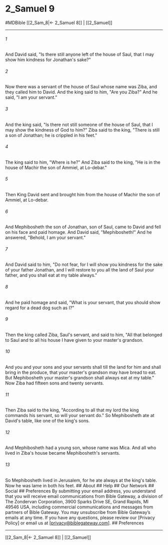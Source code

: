 # 2_Samuel 9
#MDBible
[[2_Sam_8|← 2_Samuel 8]] | [[2_Samuel]]

***


###### 1 
And David said, "Is there still anyone left of the house of Saul, that I may show him kindness for Jonathan's sake?" 

###### 2 
Now there was a servant of the house of Saul whose name was Ziba, and they called him to David. And the king said to him, "Are you Ziba?" And he said, "I am your servant." 

###### 3 
And the king said, "Is there not still someone of the house of Saul, that I may show the kindness of God to him?" Ziba said to the king, "There is still a son of Jonathan; he is crippled in his feet." 

###### 4 
The king said to him, "Where is he?" And Ziba said to the king, "He is in the house of Machir the son of Ammiel, at Lo-debar." 

###### 5 
Then King David sent and brought him from the house of Machir the son of Ammiel, at Lo-debar. 

###### 6 
And Mephibosheth the son of Jonathan, son of Saul, came to David and fell on his face and paid homage. And David said, "Mephibosheth!" And he answered, "Behold, I am your servant." 

###### 7 
And David said to him, "Do not fear, for I will show you kindness for the sake of your father Jonathan, and I will restore to you all the land of Saul your father, and you shall eat at my table always." 

###### 8 
And he paid homage and said, "What is your servant, that you should show regard for a dead dog such as I?" 

###### 9 
Then the king called Ziba, Saul's servant, and said to him, "All that belonged to Saul and to all his house I have given to your master's grandson. 

###### 10 
And you and your sons and your servants shall till the land for him and shall bring in the produce, that your master's grandson may have bread to eat. But Mephibosheth your master's grandson shall always eat at my table." Now Ziba had fifteen sons and twenty servants. 

###### 11 
Then Ziba said to the king, "According to all that my lord the king commands his servant, so will your servant do." So Mephibosheth ate at David's table, like one of the king's sons. 

###### 12 
And Mephibosheth had a young son, whose name was Mica. And all who lived in Ziba's house became Mephibosheth's servants. 

###### 13 
So Mephibosheth lived in Jerusalem, for he ate always at the king's table. Now he was lame in both his feet. ## About ## Help ## Our Network ## Social ## Preferences By submitting your email address, you understand that you will receive email communications from Bible Gateway, a division of The Zondervan Corporation, 3900 Sparks Drive SE, Grand Rapids, MI 49546 USA, including commercial communications and messages from partners of Bible Gateway. You may unsubscribe from Bible Gateway&rsquo;s emails at any time. If you have any questions, please review our [Privacy Policy] or email us at [privacy@biblegateway.com]. ## Preferences

***

[[2_Sam_8|← 2_Samuel 8]] | [[2_Samuel]]
